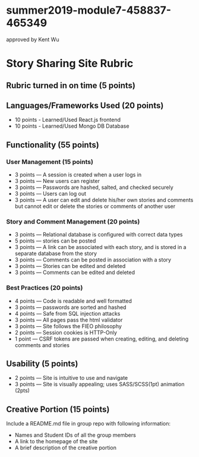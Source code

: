 # summer2019-module7-458837-465349
approved by Kent Wu
# Story Sharing Site Rubric

## Rubric turned in on time (5 points)

## Languages/Frameworks Used (20 points)

* 10 points - Learned/Used React.js frontend
* 10 points - Learned/Used Mongo DB Database

## Functionality (55 points)

### User Management (15 points)

* 3 points — A session is created when a user logs in
* 3 points — New users can register
* 3 points — Passwords are hashed, salted, and checked securely
* 3 points — Users can log out
* 3 points — A user can edit and delete his/her own stories and comments but cannot edit or delete the stories or comments of another user

### Story and Comment Management (20 points)

* 3 points — Relational database is configured with correct data types
* 5 points — stories can be posted
* 3 points — A link can be associated with each story, and is stored in a separate database from the story
* 3 points — Comments can be posted in association with a story
* 3 points — Stories can be edited and deleted
* 3 points — Comments can be edited and deleted

### Best Practices (20 points)

* 4 points — Code is readable and well formatted
* 3 points — passwords are sorted and hashed
* 4 points — Safe from SQL injection attacks
* 3 points — All pages pass the html validator
* 3 points — Site follows the FIEO philosophy
* 2 points — Session cookies is HTTP-Only
* 1 point — CSRF tokens are passed when creating, editing, and deleting comments and stories

## Usability (5 points)

* 2 points — Site is intuitive to use and navigate
* 3 points — Site is visually appealing; uses SASS/SCSS(1pt) animation (2pts)

## Creative Portion (15 points)

Include a README.md file in group repo with following information:

- Names and Student IDs of all the group members
- A link to the homepage of the site
- A brief description of the creative portion
